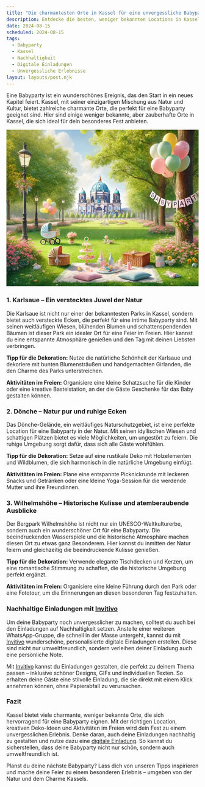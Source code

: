 ```yaml
---
title: "Die charmantesten Orte in Kassel für eine unvergessliche Babyparty: Nachhaltige Ideen und digitale Einladungen"
description: Entdecke die besten, weniger bekannten Locations in Kassel für eine bezaubernde Babyparty, inklusive nachhaltiger Dekorationstipps und personalisierten digitalen Einladungen von invitivo.com.
date: 2024-08-15
scheduled: 2024-08-15
tags:
  - Babyparty
  - Kassel
  - Nachhaltigkeit
  - Digitale Einladungen
  - Unvergessliche Erlebnisse
layout: layouts/post.njk
---
```


Eine Babyparty ist ein wunderschönes Ereignis, das den Start in ein neues Kapitel feiert. Kassel, mit seiner einzigartigen Mischung aus Natur und Kultur, bietet zahlreiche charmante Orte, die perfekt für eine Babyparty geeignet sind. Hier sind einige weniger bekannte, aber zauberhafte Orte in Kassel, die sich ideal für dein besonderes Fest anbieten.

![Babyparty im Park](/img/picnic-park.webp)

### 1. **Karlsaue – Ein verstecktes Juwel der Natur**

Die Karlsaue ist nicht nur einer der bekanntesten Parks in Kassel, sondern bietet auch versteckte Ecken, die perfekt für eine intime Babyparty sind. Mit seinen weitläufigen Wiesen, blühenden Blumen und schattenspendenden Bäumen ist dieser Park ein idealer Ort für eine Feier im Freien. Hier kannst du eine entspannte Atmosphäre genießen und den Tag mit deinen Liebsten verbringen.

**Tipp für die Dekoration:** Nutze die natürliche Schönheit der Karlsaue und dekoriere mit bunten Blumensträußen und handgemachten Girlanden, die den Charme des Parks unterstreichen.

**Aktivitäten im Freien:** Organisiere eine kleine Schatzsuche für die Kinder oder eine kreative Bastelstation, an der die Gäste Geschenke für das Baby gestalten können.

### 2. **Dönche – Natur pur und ruhige Ecken**

Das Dönche-Gelände, ein weitläufiges Naturschutzgebiet, ist eine perfekte Location für eine Babyparty in der Natur. Mit seinen idyllischen Wiesen und schattigen Plätzen bietet es viele Möglichkeiten, um ungestört zu feiern. Die ruhige Umgebung sorgt dafür, dass sich alle Gäste wohlfühlen.

**Tipp für die Dekoration:** Setze auf eine rustikale Deko mit Holzelementen und Wildblumen, die sich harmonisch in die natürliche Umgebung einfügt.

**Aktivitäten im Freien:** Plane eine entspannte Picknickrunde mit leckeren Snacks und Getränken oder eine kleine Yoga-Session für die werdende Mutter und ihre Freundinnen.

### 3. **Wilhelmshöhe – Historische Kulisse und atemberaubende Ausblicke**

Der Bergpark Wilhelmshöhe ist nicht nur ein UNESCO-Weltkulturerbe, sondern auch ein wunderschöner Ort für eine Babyparty. Die beeindruckenden Wasserspiele und die historische Atmosphäre machen diesen Ort zu etwas ganz Besonderem. Hier kannst du inmitten der Natur feiern und gleichzeitig die beeindruckende Kulisse genießen.

**Tipp für die Dekoration:** Verwende elegante Tischdecken und Kerzen, um eine romantische Stimmung zu schaffen, die die historische Umgebung perfekt ergänzt.

**Aktivitäten im Freien:** Organisiere eine kleine Führung durch den Park oder eine Fototour, um die Erinnerungen an diesen besonderen Tag festzuhalten.

### **Nachhaltige Einladungen mit [Invitivo](https://invitivo.com/create)**

Um deine Babyparty noch unvergesslicher zu machen, solltest du auch bei den Einladungen auf Nachhaltigkeit setzen. Anstelle einer weiteren WhatsApp-Gruppe, die schnell in der Masse untergeht, kannst du mit [Invitivo](https://invitivo.com/) wunderschöne, personalisierte digitale Einladungen erstellen. Diese sind nicht nur umweltfreundlich, sondern verleihen deiner Einladung auch eine persönliche Note.

Mit [Invitivo](https://invitivo.com/) kannst du Einladungen gestalten, die perfekt zu deinem Thema passen – inklusive schöner Designs, GIFs und individuellen Texten. So erhalten deine Gäste eine stilvolle Einladung, die sie direkt mit einem Klick annehmen können, ohne Papierabfall zu verursachen.

### **Fazit**

Kassel bietet viele charmante, weniger bekannte Orte, die sich hervorragend für eine Babyparty eignen. Mit der richtigen Location, kreativen Deko-Ideen und Aktivitäten im Freien wird dein Fest zu einem unvergesslichen Erlebnis. Denke daran, auch deine Einladungen nachhaltig zu gestalten und nutze dazu eine [digitale Einladung](https://invitivo.com). So kannst du sicherstellen, dass deine Babyparty nicht nur schön, sondern auch umweltfreundlich ist.

Planst du deine nächste Babyparty? Lass dich von unseren Tipps inspirieren und mache deine Feier zu einem besonderen Erlebnis – umgeben von der Natur und dem Charme Kassels.
